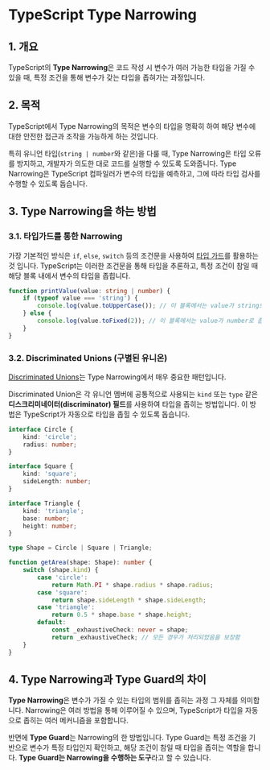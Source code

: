 # TypeScript Type Narrowing

## 1. 개요

TypeScript의 **Type Narrowing**은 코드 작성 시 변수가 여러 가능한 타입을 가질 수 있을 때, 특정 조건을 통해 변수가 갖는 타입을 좁혀가는 과정입니다.

## 2. 목적

TypeScript에서 Type Narrowing의 목적은 변수의 타입을 명확히 하여 해당 변수에 대한 안전한 접근과 조작을 가능하게 하는 것입니다.

 특히 유니언 타입(`string | number`와 같은)을 다룰 때, Type Narrowing은 타입 오류를 방지하고, 개발자가 의도한 대로 코드를 실행할 수 있도록 도와줍니다. Type Narrowing은 TypeScript 컴파일러가 변수의 타입을 예측하고, 그에 따라 타입 검사를 수행할 수 있도록 돕습니다.

## 3. Type Narrowing을 하는 방법

### 3.1. 타입가드를 통한 Narrowing

가장 기본적인 방식은 `if`, `else`, `switch` 등의 조건문을 사용하여 [타입 가드](https://devwiki.co.kr/post/typescript-type-guard)를 활용하는 것 입니다.  TypeScript는 이러한 조건문을 통해 타입을 추론하고, 특정 조건이 참일 때 해당 블록 내에서 변수의 타입을 좁힙니다.

```typescript
function printValue(value: string | number) {
    if (typeof value === 'string') {
        console.log(value.toUpperCase()); // 이 블록에서는 value가 string으로 좁혀짐
    } else {
        console.log(value.toFixed(2)); // 이 블록에서는 value가 number로 좁혀짐
    }
}
```

### 3.2. Discriminated Unions (구별된 유니온)

[Discriminated Unions](https://devwiki.co.kr/post/discriminated-unions)는 Type Narrowing에서 매우 중요한 패턴입니다. 

Discriminated Union은 각 유니언 멤버에 공통적으로 사용되는 `kind` 또는 `type` 같은 **디스크리미네이터(discriminator) 필드**를 사용하여 타입을 좁히는 방법입니다. 이 방법은 TypeScript가 자동으로 타입을 좁힐 수 있도록 돕습니다.

```typescript
interface Circle {
    kind: 'circle';
    radius: number;
}

interface Square {
    kind: 'square';
    sideLength: number;
}

interface Triangle {
    kind: 'triangle';
    base: number;
    height: number;
}

type Shape = Circle | Square | Triangle;

function getArea(shape: Shape): number {
    switch (shape.kind) {
        case 'circle':
            return Math.PI * shape.radius * shape.radius;
        case 'square':
            return shape.sideLength * shape.sideLength;
        case 'triangle':
            return 0.5 * shape.base * shape.height;
        default:
            const _exhaustiveCheck: never = shape;
            return _exhaustiveCheck; // 모든 경우가 처리되었음을 보장함
    }
}
```

## 4. Type Narrowing과 Type Guard의 차이

**Type Narrowing**은 변수가 가질 수 있는 타입의 범위를 좁히는 과정 그 자체를 의미합니다. Narrowing은 여러 방법을 통해 이루어질 수 있으며, TypeScript가 타입을 자동으로 좁히는 여러 메커니즘을 포함합니다.

반면에 **Type Guard**는 Narrowing의 한 방법입니다. Type Guard는 특정 조건을 기반으로 변수가 특정 타입인지 확인하고, 해당 조건이 참일 때 타입을 좁히는 역할을 합니다. **Type Guard는 Narrowing을 수행하는 도구**라고 할 수 있습니다.
